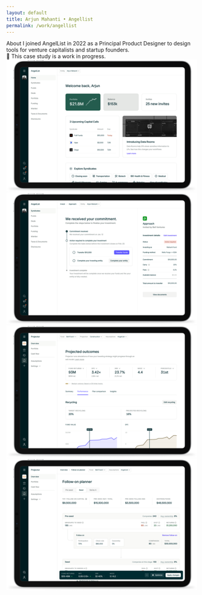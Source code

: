 ```yaml
---
layout: default 
title: Arjun Mahanti • Angellist
permalink: /work/angellist
---
```


<section class="page-header">
    <div class="row">
        <span class="title">About</span>
        <span class="subtitle">I joined AngelList in 2022 as a Principal Product Designer to design tools for venture capitalists and startup founders.</span> 
    </div>
    <div class="callout">
        <span>💼 This case study is a work in progress. </span>
    </div>
</section>
<section>
    <img class="mb32" src="/img/work/angellist/05@2x.png" loading="lazy">
    <img class="mb32" src="/img/work/angellist/06@2x.png" loading="lazy">
    <img class="mb32" src="/img/work/angellist/01@2x.png" loading="lazy"> 
    <img class="mb32" src="/img/work/angellist/03@2x.png" loading="lazy">
</section> 